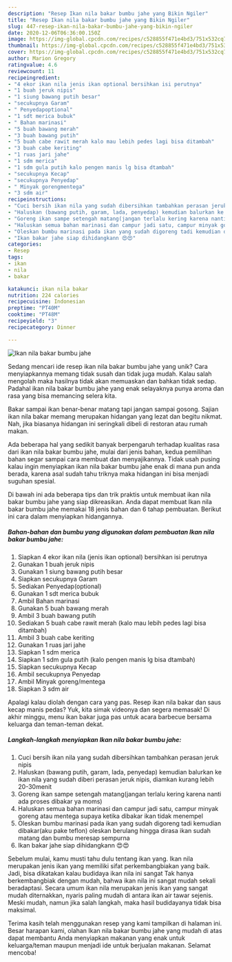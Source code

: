 ```yaml
---
description: "Resep Ikan nila bakar bumbu jahe yang Bikin Ngiler"
title: "Resep Ikan nila bakar bumbu jahe yang Bikin Ngiler"
slug: 447-resep-ikan-nila-bakar-bumbu-jahe-yang-bikin-ngiler
date: 2020-12-06T06:36:00.150Z
image: https://img-global.cpcdn.com/recipes/c528855f471e4bd3/751x532cq70/ikan-nila-bakar-bumbu-jahe-foto-resep-utama.jpg
thumbnail: https://img-global.cpcdn.com/recipes/c528855f471e4bd3/751x532cq70/ikan-nila-bakar-bumbu-jahe-foto-resep-utama.jpg
cover: https://img-global.cpcdn.com/recipes/c528855f471e4bd3/751x532cq70/ikan-nila-bakar-bumbu-jahe-foto-resep-utama.jpg
author: Marion Gregory
ratingvalue: 4.6
reviewcount: 11
recipeingredient:
- "4 ekor ikan nila jenis ikan optional bersihkan isi perutnya"
- "1 buah jeruk nipis"
- "1 siung bawang putih besar"
- "secukupnya Garam"
- " Penyedapoptional"
- "1 sdt merica bubuk"
- " Bahan marinasi"
- "5 buah bawang merah"
- "3 buah bawang putih"
- "5 buah cabe rawit merah kalo mau lebih pedes lagi bisa ditambah"
- "3 buah cabe keriting"
- "1 ruas jari jahe"
- "1 sdm merica"
- "1 sdm gula putih kalo pengen manis lg bisa dtambah"
- "secukupnya Kecap"
- "secukupnya Penyedap"
- " Minyak gorengmentega"
- "3 sdm air"
recipeinstructions:
- "Cuci bersih ikan nila yang sudah dibersihkan tambahkan perasan jeruk nipis"
- "Haluskan (bawang putih, garam, lada, penyedap) kemudian balurkan ke ikan nila yang sudah diberi perasan jeruk nipis, diamkan kurang lebih 20-30menit"
- "Goreng ikan sampe setengah matang(jangan terlalu kering karena nanti ada proses dibakar ya moms)"
- "Haluskan semua bahan marinasi dan campur jadi satu, campur minyak goreng atau mentega supaya ketika dibakar ikan tidak menempel"
- "Oleskan bumbu marinasi pada ikan yang sudah digoreng tadi kemudian dibakar(aku pake teflon) oleskan berulang hingga dirasa ikan sudah matang dan bumbu meresap sempurna"
- "Ikan bakar jahe siap dihidangkann 😍😍"
categories:
- Resep
tags:
- ikan
- nila
- bakar

katakunci: ikan nila bakar 
nutrition: 224 calories
recipecuisine: Indonesian
preptime: "PT40M"
cooktime: "PT48M"
recipeyield: "3"
recipecategory: Dinner

---
```



![Ikan nila bakar bumbu jahe](https://img-global.cpcdn.com/recipes/c528855f471e4bd3/751x532cq70/ikan-nila-bakar-bumbu-jahe-foto-resep-utama.jpg)

Sedang mencari ide resep ikan nila bakar bumbu jahe yang unik? Cara menyiapkannya memang tidak susah dan tidak juga mudah. Kalau salah mengolah maka hasilnya tidak akan memuaskan dan bahkan tidak sedap. Padahal ikan nila bakar bumbu jahe yang enak selayaknya punya aroma dan rasa yang bisa memancing selera kita.

Bakar sampai ikan benar-benar matang tapi jangan sampai gosong. Sajian ikan nila bakar memang merupakan hidangan yang lezat dan begitu nikmat. Nah, jika biasanya hidangan ini seringkali dibeli di restoran atau rumah makan.

Ada beberapa hal yang sedikit banyak berpengaruh terhadap kualitas rasa dari ikan nila bakar bumbu jahe, mulai dari jenis bahan, kedua pemilihan bahan segar sampai cara membuat dan menyajikannya. Tidak usah pusing kalau ingin menyiapkan ikan nila bakar bumbu jahe enak di mana pun anda berada, karena asal sudah tahu triknya maka hidangan ini bisa menjadi suguhan spesial.


Di bawah ini ada beberapa tips dan trik praktis untuk membuat ikan nila bakar bumbu jahe yang siap dikreasikan. Anda dapat membuat Ikan nila bakar bumbu jahe memakai 18 jenis bahan dan 6 tahap pembuatan. Berikut ini cara dalam menyiapkan hidangannya.

<!--inarticleads1-->

##### Bahan-bahan dan bumbu yang digunakan dalam pembuatan Ikan nila bakar bumbu jahe:

1. Siapkan 4 ekor ikan nila (jenis ikan optional) bersihkan isi perutnya
1. Gunakan 1 buah jeruk nipis
1. Gunakan 1 siung bawang putih besar
1. Siapkan secukupnya Garam
1. Sediakan  Penyedap(optional)
1. Gunakan 1 sdt merica bubuk
1. Ambil  Bahan marinasi
1. Gunakan 5 buah bawang merah
1. Ambil 3 buah bawang putih
1. Sediakan 5 buah cabe rawit merah (kalo mau lebih pedes lagi bisa ditambah)
1. Ambil 3 buah cabe keriting
1. Gunakan 1 ruas jari jahe
1. Siapkan 1 sdm merica
1. Siapkan 1 sdm gula putih (kalo pengen manis lg bisa dtambah)
1. Siapkan secukupnya Kecap
1. Ambil secukupnya Penyedap
1. Ambil  Minyak goreng/mentega
1. Siapkan 3 sdm air


Apalagi kalau diolah dengan cara yang pas. Resep ikan nila bakar dan saus kecap manis pedas? Yuk, kita simak videonya dan segera memasak! Di akhir minggu, menu ikan bakar juga pas untuk acara barbecue bersama keluarga dan teman-teman dekat. 

<!--inarticleads2-->

##### Langkah-langkah menyiapkan Ikan nila bakar bumbu jahe:

1. Cuci bersih ikan nila yang sudah dibersihkan tambahkan perasan jeruk nipis
1. Haluskan (bawang putih, garam, lada, penyedap) kemudian balurkan ke ikan nila yang sudah diberi perasan jeruk nipis, diamkan kurang lebih 20-30menit
1. Goreng ikan sampe setengah matang(jangan terlalu kering karena nanti ada proses dibakar ya moms)
1. Haluskan semua bahan marinasi dan campur jadi satu, campur minyak goreng atau mentega supaya ketika dibakar ikan tidak menempel
1. Oleskan bumbu marinasi pada ikan yang sudah digoreng tadi kemudian dibakar(aku pake teflon) oleskan berulang hingga dirasa ikan sudah matang dan bumbu meresap sempurna
1. Ikan bakar jahe siap dihidangkann 😍😍


Sebelum mulai, kamu musti tahu dulu tentang ikan yang. Ikan nila merupakan jenis ikan yang memiliki sifat perkembangbiakan yang baik. Jadi, bisa dikatakan kalau budidaya ikan nila ini sangat Tak hanya berkembangbiak dengan mudah, bahwa ikan nila ini sangat mudah sekali beradaptasi. Secara umum ikan nila merupakan jenis ikan yang sangat mudah diternakkan, nyaris paling mudah di antara ikan air tawar sejenis. Meski mudah, namun jika salah langkah, maka hasil budidayanya tidak bisa maksimal. 

Terima kasih telah menggunakan resep yang kami tampilkan di halaman ini. Besar harapan kami, olahan Ikan nila bakar bumbu jahe yang mudah di atas dapat membantu Anda menyiapkan makanan yang enak untuk keluarga/teman maupun menjadi ide untuk berjualan makanan. Selamat mencoba!
